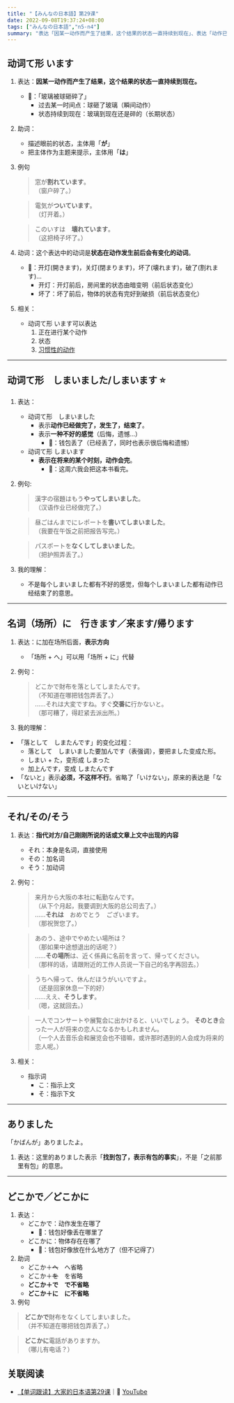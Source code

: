 ```yaml
---
title: "【みんなの日本語】第29课"
date: 2022-09-08T19:37:24+08:00
tags: ["みんなの日本語","n5-n4"]
summary: "表达「因某一动作而产生了结果，这个结果的状态一直持续到现在」、表达「动作已经做完了」，还有简单指示词的用法。"
---
```


## 动词て形 います
1. 表达：**因某一动作而产生了结果，这个结果的状态一直持续到现在。**
	- 🌰：「玻璃被球砸碎了」
		- 过去某一时间点：球砸了玻璃（瞬间动作）
		- 状态持续到现在：玻璃到现在还是碎的（长期状态）
2. 助词：
	- 描述眼前的状态，主体用「**が**」
	- 把主体作为主题来提示，主体用「**は**」
3. 例句
	> 窓が**割れています**。  
    （窗户碎了。）

	> 電気が**ついています**。  
    （灯开着。）

	> このいすは　**壊れています**。  
    （这把椅子坏了。）

4. 动词：这个表达中的动词是**状态在动作发生前后会有变化的动词**。
	- 🌰：开灯(開きます)，关灯(閉まります)，坏了(壊れます)，破了(割れます)...
		- 开灯：开灯前后，房间里的状态由暗变明（前后状态变化）
		- 坏了：坏了前后，物体的状态有完好到破损（前后状态变化）

5. 相关：
    - 动词て形 います可以表达
        1. 正在进行某个动作
        2. 状态
        3. [习惯性的动作](/jp/28#动词て形-います)

----
## 动词て形　しまいました/しまいます ⭐️
1. 表达：
	- 动词て形　しまいました
		- 表示**动作已经做完了，发生了，结束了**。
		- 表示**一种不好的感觉**（后悔，遗憾...）
			- 🌰：钱包丢了（已经丢了，同时也表示很后悔和遗憾）
	- 动词て形 しまいます
		- **表示在将来的某个时刻，动作会完**。
			- 🌰：这周六我会把这本书看完。
2. 例句:
	> 漢字の宿題はもう**やってしまいました**。  
    （汉语作业已经做完了。）

	> 昼ごはんまでにレポートを**書いてしまいました**。  
    （我要在午饭之前把报告写完。）

    > パスポートを**なくしてしまいました**。  
    （把护照弄丢了。）
    
3. 我的理解：
	- 不是每个しまいました都有不好的感觉，但每个しまいました都有动作已经结束了的意思。

----
## 名词（场所）に　行きます／来ます/帰ります
1. 表达：に加在场所后面，**表示方向**
	- 「场所 + へ」可以用「场所 + に」代替
2. 例句：

    > どこかで財布を落としてしまたんです。  
    （不知道在哪把钱包弄丢了。）  
    ......それは大変ですね。すぐ**交番に**行かないと。  
    （那可糟了，得赶紧去派出所。）

3. 我的理解：
- 「落として　しまたんです」的变化过程：
	- 落として　しまいました要加んです（表强调），要把ました变成た形。
	- しまい + た，变形成 しまった
	- 加上んです，变成 しまたんです
- 「ないと」表示**必须，不这样不行**。省略了「いけない」，原来的表达是「ないといけない」

----
## それ/その/そう
1. 表达：**指代对方/自己刚刚所说的话或文章上文中出现的内容**
	- それ：本身是名词，直接使用
	- その：加名词
	- そう：加动词

2. 例句：

    > 来月から大阪の本社に転勤なんです。  
    （从下个月起，我要调到大阪的总公司去了。）  
    ......**それは**　おめでとう　ございます。  
    （那祝贺您了。）

    > あのう、途中でやめたい場所は？  
    （那如果中途想退出的话呢？）  
    ......**その場所**は、近く係員に名前を言って、帰ってください。  
    （那样的话，请跟附近的工作人员说一下自己的名字再回去。）

    > うちへ帰って、休んだほうがいいですよ。  
    （还是回家休息一下的好）  
    ......ええ、**そうします**。  
    （嗯，这就回去。）

    > 一人でコンサートや展覧会に出かけると、いいでしょう。 **そのとき**会った一人が将来の恋人になるかもしれません。  
    （一个人去音乐会和展览会也不错嘛，或许那时遇到的人会成为将来的恋人呢。）

3. 相关：
    - 指示词
        - こ：指示上文
        - そ：指示下文

----
## ありました
「かばんが」ありましたよ。
1. 表达：这里的ありました表示「**找到包了，表示有包的事实**」，不是「之前那里有包」的意思。

----
## どこかで／どこかに
1. 表达：
	- どこかで：动作发生在哪了
		- 🌰：钱包好像丢在哪里了
	- どこかに：物体存在在哪了
		- 🌰：钱包好像放在什么地方了（但不记得了）
1. 助词
	- どこか＋~~へ~~　へ省略
	- どこか＋~~を~~　を省略
	- **どこか＋で　で不省略**
	- **どこか＋に　に不省略**
2. 例句

> **どこかで**財布をなくしてしまいました。  
（并不知道在哪把钱包弄丢了。）

> **どこかに**電話がありますか。  
（哪儿有电话？）

## 关联阅读
- [【单词跟读】大家的日本语第29课](https://www.bilibili.com/video/BV1G34y1e7RA?p=29)｜🔗 [YouTube](https://youtu.be/AJqJZC2ERP0)